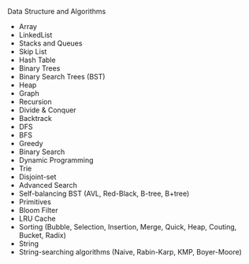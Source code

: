 Data Structure and Algorithms
- Array
- LinkedList
- Stacks and Queues
- Skip List
- Hash Table
- Binary Trees
- Binary Search Trees (BST)
- Heap
- Graph
- Recursion
- Divide & Conquer
- Backtrack
- DFS
- BFS
- Greedy
- Binary Search
- Dynamic Programming
- Trie
- Disjoint-set
- Advanced Search
- Self-balancing BST (AVL, Red-Black, B-tree, B+tree)
- Primitives
- Bloom Filter
- LRU Cache
- Sorting (Bubble, Selection, Insertion, Merge, Quick, Heap, Couting, Bucket, Radix)
- String
- String-searching algorithms (Naive, Rabin-Karp, KMP, Boyer-Moore)